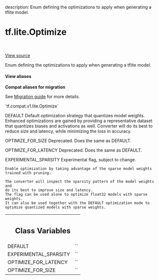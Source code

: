 description: Enum defining the optimizations to apply when generating a tflite model.

<div itemscope itemtype="http://developers.google.com/ReferenceObject">
<meta itemprop="name" content="tf.lite.Optimize" />
<meta itemprop="path" content="Stable" />
<meta itemprop="property" content="DEFAULT"/>
<meta itemprop="property" content="EXPERIMENTAL_SPARSITY"/>
<meta itemprop="property" content="OPTIMIZE_FOR_LATENCY"/>
<meta itemprop="property" content="OPTIMIZE_FOR_SIZE"/>
</div>

# tf.lite.Optimize

<!-- Insert buttons and diff -->

<table class="tfo-notebook-buttons tfo-api nocontent" align="left">

</table>

<a target="_blank" href="/code/stable/tensorflow/lite/python/lite.py">View source</a>



Enum defining the optimizations to apply when generating a tflite model.

<section class="expandable">
  <h4 class="showalways">View aliases</h4>
  <p>
<b>Compat aliases for migration</b>
<p>See
<a href="https://www.tensorflow.org/guide/migrate">Migration guide</a> for
more details.</p>
<p>`tf.compat.v1.lite.Optimize`</p>
</p>
</section>

<!-- Placeholder for "Used in" -->

DEFAULT
    Default optimization strategy that quantizes model weights. Enhanced
    optimizations are gained by providing a representative dataset that
    quantizes biases and activations as well.
    Converter will do its best to reduce size and latency, while minimizing
    the loss in accuracy.

OPTIMIZE_FOR_SIZE
    Deprecated. Does the same as DEFAULT.

OPTIMIZE_FOR_LATENCY
    Deprecated. Does the same as DEFAULT.

EXPERIMENTAL_SPARSITY
    Experimental flag, subject to change.

    Enable optimization by taking advantage of the sparse model weights
    trained with pruning.

    The converter will inspect the sparsity pattern of the model weights and
    do its best to improve size and latency.
    The flag can be used alone to optimize float32 models with sparse weights.
    It can also be used together with the DEFAULT optimization mode to
    optimize quantized models with sparse weights.



<!-- Tabular view -->
 <table class="responsive fixed orange">
<colgroup><col width="214px"><col></colgroup>
<tr><th colspan="2"><h2 class="add-link">Class Variables</h2></th></tr>

<tr>
<td>
DEFAULT<a id="DEFAULT"></a>
</td>
<td>
`<Optimize.DEFAULT: 'DEFAULT'>`
</td>
</tr><tr>
<td>
EXPERIMENTAL_SPARSITY<a id="EXPERIMENTAL_SPARSITY"></a>
</td>
<td>
`<Optimize.EXPERIMENTAL_SPARSITY: 'EXPERIMENTAL_SPARSITY'>`
</td>
</tr><tr>
<td>
OPTIMIZE_FOR_LATENCY<a id="OPTIMIZE_FOR_LATENCY"></a>
</td>
<td>
`<Optimize.OPTIMIZE_FOR_LATENCY: 'OPTIMIZE_FOR_LATENCY'>`
</td>
</tr><tr>
<td>
OPTIMIZE_FOR_SIZE<a id="OPTIMIZE_FOR_SIZE"></a>
</td>
<td>
`<Optimize.OPTIMIZE_FOR_SIZE: 'OPTIMIZE_FOR_SIZE'>`
</td>
</tr>
</table>

